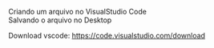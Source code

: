 Criando um arquivo no VisualStudio Code<br>
Salvando o arquivo no Desktop

Download vscode: https://code.visualstudio.com/download
